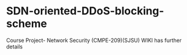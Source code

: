 # SDN-oriented-DDoS-blocking-scheme
Course Project- Network Security (CMPE-209)(SJSU)
WIKI has further details
